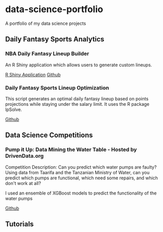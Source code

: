 # data-science-portfolio
A portfolio of my data science projects

## Daily Fantasy Sports Analytics

### NBA Daily Fantasy Lineup Builder
An R Shiny application which allows users to generate custom lineups.

[R Shiny Application](http://premium.shinyapps.io/nba_fantasy_projections/) [Github](https://github.com/MattBrown88/NBA-Fan-Duel-Shiny-App)

### Daily Fantasy Sports Lineup Optimization
This script generates an optimal daily fantasy lineup based on points projections while staying under the salary limit. It uses the R package lpSolve.

[Github](https://github.com/MattBrown88/lpsolve---Daily-Fantasy-Sports-Optimization)



## Data Science Competitions

### Pump it Up: Data Mining the Water Table - Hosted by DrivenData.org

Competition Description: Can you predict which water pumps are faulty? Using data from Taarifa and the Tanzanian Ministry of Water, can you predict which pumps are functional, which need some repairs, and which don't work at all? 

I used an ensemble of XGBoost models to predict the functionality of the water pumps

[Github](https://github.com/MattBrown88/Pump-it-Up-XGBoost-Ensemble)

## Tutorials
